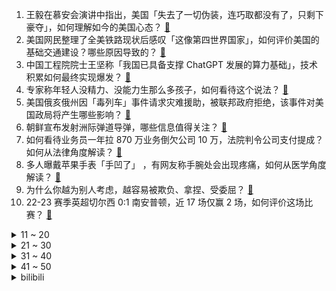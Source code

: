 1. 王毅在慕安会演讲中指出，美国「失去了一切伪装，连巧取都没有了，只剩下豪夺」，如何理解如今的美国心态？ [:link:](https://www.zhihu.com/question/584878428)
2. 美国网民整理了全美铁路现状后感叹「这像第四世界国家」，如何评价美国的基础交通建设？哪些原因导致的？ [:link:](https://www.zhihu.com/question/584844327)
3. 中国工程院院士王坚称「我国已具备支撑 ChatGPT 发展的算力基础」，技术积累如何最终实现爆发？ [:link:](https://www.zhihu.com/question/584877756)
4. 专家称年轻人没精力、没能力生那么多孩子，如何看待这个说法？ [:link:](https://www.zhihu.com/question/584770549)
5. 美国俄亥俄州因「毒列车」事件请求灾难援助，被联邦政府拒绝，该事件对美国政局将产生哪些影响？ [:link:](https://www.zhihu.com/question/584613291)
6. 朝鲜宣布发射洲际弹道导弹，哪些信息值得关注？ [:link:](https://www.zhihu.com/question/584830958)
7. 如何看待业务员一年拉 870 万业务倒欠公司 10 万，法院判令公司支付提成？如何从法律角度解读？ [:link:](https://www.zhihu.com/question/584581473)
8. 多人曝戴苹果手表「手凹了」 ，有网友称手腕处会出现疼痛，如何从医学角度解读？ [:link:](https://www.zhihu.com/question/584851317)
9. 为什么你越为别人考虑，越容易被欺负、拿捏、受委屈？ [:link:](https://www.zhihu.com/question/570155948)
10. 22-23 赛季英超切尔西 0:1 南安普顿，近 17 场仅赢 2 场，如何评价这场比赛？ [:link:](https://www.zhihu.com/question/584915955)
<details>
<summary>11 ~ 20</summary>

11. 植物利用的光大多是可见光，这是巧合还是有什么深层原因？ [:link:](https://www.zhihu.com/question/584763729)
12. 旅行途中，有哪些植物（古树/花）让你印象深刻？ [:link:](https://www.zhihu.com/question/583791564)
13. 可以分享一下你最喜欢的歌词吗？ [:link:](https://www.zhihu.com/question/584838406)
14. 资深码农称 ChatGPT 的编程参考达到理想效果，未来它能否替代程序员？相比程序员它最大局限是什么？ [:link:](https://www.zhihu.com/question/584507335)
15. 为什么过度付出的人更不容易幸福？ [:link:](https://www.zhihu.com/question/561449276)
16. 东莞一特斯拉疑似车辆失控撞向公交，此次事故对当地造成什么影响？ [:link:](https://www.zhihu.com/question/584587994)
17. iPhone 15 加密 USB-C 接口，安卓无法通用，对此你怎么看？ [:link:](https://www.zhihu.com/question/584449780)
18. 剧本杀为啥越来越凉？ [:link:](https://www.zhihu.com/question/459243682)
19. 为什么李培楠夺冠没有被质疑是假赛？而 Spirit 夺冠大家都说是打假赛呢？ [:link:](https://www.zhihu.com/question/584208365)
20. 新冠病毒尚未消失，但疫情的「冬天」快要过去，家里的布洛芬连花清瘟该何去何从？ [:link:](https://www.zhihu.com/question/584805716)
</details>
<details>
<summary>21 ~ 30</summary>

21. 已经确定延毕情况下，导师说自己不适合做科研，建议退学怎么办？ [:link:](https://www.zhihu.com/question/584465453)
22. 自热米饭为什么流行不起来？ [:link:](https://www.zhihu.com/question/23910876)
23. 789 万日本老人还在打零工，如何看待这种现象？养老问题如何解决？ [:link:](https://www.zhihu.com/question/584570107)
24. 《狂飙》里徐江为什么不相信自己儿子就是单纯自己电鱼电死的？ [:link:](https://www.zhihu.com/question/580488824)
25. 2023 年中央一号文件首提预制菜，如何看待预制菜市场前景？目前行业存在哪些问题需要完善？ [:link:](https://www.zhihu.com/question/584280924)
26. 程序员怎么记住众多代码的？ [:link:](https://www.zhihu.com/question/580392430)
27. 荷兰战斗旅并入德军，加快「欧洲军」组建进程，「欧洲军」的建立意味着什么？对全球力量格局将造成哪些影响？ [:link:](https://www.zhihu.com/question/584797243)
28. 在你心中的最好的5款游戏都是什么？ [:link:](https://www.zhihu.com/question/583486075)
29. 中国将发布《全球安全倡议概念文件》，以及政治解决乌克兰危机的中国立场，哪些信息值得关注？ [:link:](https://www.zhihu.com/question/584905257)
30. 为什么独居的人吃得越来越简单了？ [:link:](https://www.zhihu.com/question/558709005)
</details>
<details>
<summary>31 ~ 40</summary>

31. 队报称「梅西不理解巴黎树立姆巴佩为核心，不满意更衣室气氛」，如何看待这则报道？ [:link:](https://www.zhihu.com/question/584367813)
32. 你们为什么会给外卖小哥差评？ [:link:](https://www.zhihu.com/question/49754447)
33. 如何看待 B 站延播三体动画 ？ [:link:](https://www.zhihu.com/question/584363228)
34. 有哪些不知名但是很棒的茶叶？如何购买？ [:link:](https://www.zhihu.com/question/20813315)
35. 雨水节气来了要注意什么吃什么最养生？ [:link:](https://www.zhihu.com/question/372867855)
36. 如何看待专家称简历不能写「爱好旅游」？好的简历该如何写？ [:link:](https://www.zhihu.com/question/583780361)
37. 如何评价张新成、付辛博主演的悬疑剧《光·渊》（原《默读》）？ [:link:](https://www.zhihu.com/question/584770532)
38. 银行理财收益率十年新低，平均收益率2.09%，你还会选择银行理财吗？ [:link:](https://www.zhihu.com/question/584829788)
39. 我想摆摊卖无骨鸡爪，怎样经营？ [:link:](https://www.zhihu.com/question/583688713)
40. 2023 LPL 春季赛 UP 0:2 不敌 WBG，如何评价这场比赛？ [:link:](https://www.zhihu.com/question/584872235)
</details>
<details>
<summary>41 ~ 50</summary>

41. 「嘎子」谢孟伟回应卖 1999 元手机 1880 就能买到，称不同地方价格不同，直播问题应该如何规范？ [:link:](https://www.zhihu.com/question/583738375)
42. 一些不按照斯波索宾和声学中繁杂的连接规则写出来的和弦也不难听，为什么我们还要遵守它呢？ [:link:](https://www.zhihu.com/question/584510595)
43. 在控制领域，理论研究能否解决工程实际问题？ [:link:](https://www.zhihu.com/question/584308336)
44. spring为什么使用三级缓存而不是两级？ [:link:](https://www.zhihu.com/question/445446018)
45. 如何评价2023年美赛C题? [:link:](https://www.zhihu.com/question/584584346)
46. 俄递交「北溪」调查相关决议草案，要求进行独立的国际调查，这项草案是否能通过？哪些信息值得关注？ [:link:](https://www.zhihu.com/question/584792631)
47. 你认为国内「赏花旅行」的天花板是哪里？ [:link:](https://www.zhihu.com/question/583791539)
48. 如何评价《一人之下》番外《锈铁》第26（29）话? [:link:](https://www.zhihu.com/question/584719749)
49. 开头节奏慢的网络小说是如何吸引读者的？ [:link:](https://www.zhihu.com/question/565630954)
50. 如何用 Python 调用 OpenAI API？ [:link:](https://www.zhihu.com/question/575983484)
</details><details>
<summary>bilibili</summary>

1. 《人 类 起 源》 [:link:](//www.bilibili.com/video/BV1824y1p7bK)
2. 它真的太会了！ [:link:](//www.bilibili.com/video/BV15M411H7hh)
3. 特工离婚后果会有多严重？【硬核狠人46】 [:link:](//www.bilibili.com/video/BV1e54y1P76A)
4. 《 天 价 水 果 》第三期 [:link:](//www.bilibili.com/video/BV1M24y1p7DG)
5. ⭐️阳光开朗大_____⭐️ [:link:](//www.bilibili.com/video/BV1Yj411N7gV)
6. 为了不让器官受损，男人选择用水母自杀，成功救活了7个人 [:link:](//www.bilibili.com/video/BV1T84y1p7Yi)
7. 《原神》3.5版本PV：「风花的呼吸」 [:link:](//www.bilibili.com/video/BV1ZM4y1f7FH)
8. 《崩坏3》过场动画——「跨越」 [:link:](//www.bilibili.com/video/BV1784y1p7vM)
9. 柯洁花1600万装修的豪华饭店！但点不到大家推荐的战鹰火腿肠？【还愿挑战ep16-粤江南】 [:link:](//www.bilibili.com/video/BV14A41127S9)
10. 爱如火💞...好像哪里不对劲？⚠️ [:link:](//www.bilibili.com/video/BV1aD4y1w7S2)
<details>
<summary>11 ~ 20</summary>

11. 这种贴纸竟然能是毒品？三句话，颠覆你对毒品的认识 >> [:link:](//www.bilibili.com/video/BV14o4y1i7q9)
12. 喵星人：我所谓，我会出丑！ [:link:](//www.bilibili.com/video/BV1se4y1w7yR)
13. 肯德基：你故意的? [:link:](//www.bilibili.com/video/BV1fY411e7N1)
14. 今天俺家狗结婚！ [:link:](//www.bilibili.com/video/BV1Wx4y1V723)
15. 胡桃单曲《嗷》3.0 [:link:](//www.bilibili.com/video/BV1GT411D72s)
16. 永远别跟一个男大学生较真。 [:link:](//www.bilibili.com/video/BV16M4y1S7Tz)
17. 我似乎找到对抗全球变暖的方法了！ [:link:](//www.bilibili.com/video/BV1tx4y1c7qP)
18. 余谨茜，和我一起回到过去吧 [:link:](//www.bilibili.com/video/BV1io4y1i7k1)
19. 力斩诸神！Oliveira星际2世界冠军的含金量！ [:link:](//www.bilibili.com/video/BV1Jo4y1e7eH)
20. 《崩坏：星穹铁道》彦卿角色PV——「锋寒砺淬」 [:link:](//www.bilibili.com/video/BV12Y411e7jQ)
</details>
<details>
<summary>21 ~ 30</summary>

21. “几十年前的台词，现在听起来依旧讽刺呢” [:link:](//www.bilibili.com/video/BV1QM411n74H)
22. 一个纪录片导演的千里求证和寻衅 [:link:](//www.bilibili.com/video/BV1Sj411T7Dt)
23. 雪王来澳洲真不是来做慈善的！？ [:link:](//www.bilibili.com/video/BV1PT411D7n4)
24. 大家一定会吓疯的，请小哥来唱的话，那个布帘拉开 [:link:](//www.bilibili.com/video/BV1584y1p7tt)
25. 我服了啊 [:link:](//www.bilibili.com/video/BV1Zv4y1s7PH)
26. 【再溜亿遍】挖！挖！挖蛤蜊！哇噻又挖了一个蛤蜊！ [:link:](//www.bilibili.com/video/BV1yM411n7q5)
27. 猫德学院的上班狗 [:link:](//www.bilibili.com/video/BV1Go4y1i7wA)
28. 下班了，去外面买熟食要小心了！万万没想到路边熟食摊有鬼！熟食店门店也有鬼！我有可能从小被坑到大了 [:link:](//www.bilibili.com/video/BV1w24y1W7SW)
29. 血赚！原来乐高法拉利超跑还可以做成一把枪！高达老鸟的乐高初体验【RAY】 [:link:](//www.bilibili.com/video/BV1FR4y1v7Jm)
30. 【我等了五年！就是为了这一天！！】 [:link:](//www.bilibili.com/video/BV1L24y1p7wj)
</details>
<details>
<summary>31 ~ 40</summary>

31. 甜蜜的梦 [:link:](//www.bilibili.com/video/BV1pM4y1S78v)
32. 【JOJOLands 01】我叫JOJO 你也可以叫我Dio！盗宝小队集结完毕！『JOJO的奇妙冒险9』 [:link:](//www.bilibili.com/video/BV1k24y1p7xJ)
33. 我永远相信，我是这个世界上独一无二的小美女 [:link:](//www.bilibili.com/video/BV1xM411n7JW)
34. 真人卡牌 特效大乱斗！ [:link:](//www.bilibili.com/video/BV1TM411A7Ep)
35. 粉丝说看我发挥，我让他夜兰起飞！！！ [:link:](//www.bilibili.com/video/BV19M411n7Ec)
36. 在菜市场开个档口卖鱼赚钱吗？我接手一家二十年的店铺告诉你！ [:link:](//www.bilibili.com/video/BV19R4y1i7A5)
37. “已经开始期待这个没有口罩的夏天了～” [:link:](//www.bilibili.com/video/BV12M411n7p5)
38. 00 后 的 童 年 有 什 么 ？ [:link:](//www.bilibili.com/video/BV1s54y1w7Vg)
39. 增肥救父，新时代好少年！ [:link:](//www.bilibili.com/video/BV1Ae4y1c7R2)
40. 快乐的小舞蹈#加州女孩 比❤ [:link:](//www.bilibili.com/video/BV1B84y1p7Jg)
</details>
<details>
<summary>41 ~ 50</summary>

41. 最难翻译的谐音梗，英文翻译也好笑！ [:link:](//www.bilibili.com/video/BV1iD4y1w71D)
42. 花光预算！开公司6年，我们终于有了独栋工作室！ [:link:](//www.bilibili.com/video/BV1ZM411E7FY)
43. 【鬼谷说】兔形目：喜马拉雅造就的“不合理”生物 [:link:](//www.bilibili.com/video/BV1XM411w7VM)
44. 骑行前往大兴安岭，夜宿路边铁皮房，温度太低充电宝都冻坏了 [:link:](//www.bilibili.com/video/BV1yG4y1P7ey)
45. 应粉丝要求，我又查了查张颂文【飘飘】 [:link:](//www.bilibili.com/video/BV1CM4y1S7NL)
46. ピノキオピー - 匿名M feat. 初音ミク・ARuFa [:link:](//www.bilibili.com/video/BV1WA411U7D2)
47. 挑战全网最土的“公主下午茶”，羞辱了多少爱装腔作势的人 [:link:](//www.bilibili.com/video/BV1Ps4y1a7tM)
48. 我告诉你！莽村的莽是怎么来的！两万字解析国产扫黑剧《狂飙》13~20 [:link:](//www.bilibili.com/video/BV1LT411D7NA)
49. 其实我们都很傻，只是我们比他体面一些罢了 [:link:](//www.bilibili.com/video/BV1je4y1A79r)
50. 《阳光开朗杨玉环》完整版 [:link:](//www.bilibili.com/video/BV18y4y1f7WT)
</details>
<details>
<summary>51 ~ 60</summary>

51. 【甄嬛传】安陵容：社会的烂抹布，全家的顶梁柱 [:link:](//www.bilibili.com/video/BV14T411D7Am)
52. 史上唯一女大帝！杀进皇宫，夺他鸟位！《叶卡捷琳娜》P6（大结局） [:link:](//www.bilibili.com/video/BV1jG4y1N7qW)
53. 惊了！我在国外爆火？！ [:link:](//www.bilibili.com/video/BV1kR4y1i7bF)
54. 流浪大肠计划 [:link:](//www.bilibili.com/video/BV1S8411T7Wj)
55. 专门成立警察抓女人露头发？为什么伊朗坚持保守？ [:link:](//www.bilibili.com/video/BV19D4y1w7yk)
56. 自制地震床，一地震就掉进床内···· [:link:](//www.bilibili.com/video/BV1pA411273w)
57. "只有这样，才知道你比的是厨师比赛" [:link:](//www.bilibili.com/video/BV1kx4y1V78T)
58. 或许这就是年轻人不谈恋爱的原因吧 [:link:](//www.bilibili.com/video/BV11x4y1V75d)
59. 同学们大家好，我是演员李健，我来B站了！ [:link:](//www.bilibili.com/video/BV1854y1P7bV)
60. 逐渐失控！两岁小屁孩，我拿他当儿子，他竟然... [:link:](//www.bilibili.com/video/BV15e4y1c7TS)
</details>
<details>
<summary>61 ~ 70</summary>

61. 120斤的南方人和180斤的北方人互换饮食是什么体验 [:link:](//www.bilibili.com/video/BV1jA411U7NZ)
62. 莫名其妙。【原神流浪者生日邮件】 [:link:](//www.bilibili.com/video/BV1Me4y1A7AX)
63. 听说，未来的太空电梯长这样！ [:link:](//www.bilibili.com/video/BV1DA411m7L5)
64. 是真的，少年策马奔腾去上学 [:link:](//www.bilibili.com/video/BV1Ax4y157uT)
65. 到底什么是专家？“诸君，且听龙吟” [:link:](//www.bilibili.com/video/BV1d24y1W7CD)
66. 用狂飙打开【当代年轻人现状】 [:link:](//www.bilibili.com/video/BV1JM411A7Tn)
67. 《老 弟 回 魂 夜》 [:link:](//www.bilibili.com/video/BV1TM411A7qC)
68. 沉船的旁边正有千船驶过，病树的前头却也是万木争春 [:link:](//www.bilibili.com/video/BV1xx4y157i6)
69. 老舍同名小说改编，导演拍完后竟被逼到自杀？老电影也太敢拍了！ [:link:](//www.bilibili.com/video/BV1fg4y1H7rv)
70. 失去代理拿下冠军，中国星际的世界首冠有多燃？【短评】 [:link:](//www.bilibili.com/video/BV1F14y1F7Dn)
</details>
<details>
<summary>71 ~ 80</summary>

71. 直的线和弯的线 [:link:](//www.bilibili.com/video/BV14A411U7mj)
72. 建议查查他俩，不像演的！ [:link:](//www.bilibili.com/video/BV1iT411S7qT)
73. 【时代少年团】时代少年团的拍摄日常 [:link:](//www.bilibili.com/video/BV1Ng4y1p7gq)
74. 被一盘大肠暴击两次 [:link:](//www.bilibili.com/video/BV1pG4y1P7uX)
75. 恐怖片治愈美学，致郁一个是一个！ [:link:](//www.bilibili.com/video/BV1gb411R7Ge)
76. 【有声剧】爱潜水的乌贼《诡秘之主》全集 | 8082演播 [:link:](//www.bilibili.com/video/BV1yM4y1S73Y)
77. 这...这是我能看的吗？ [:link:](//www.bilibili.com/video/BV1BM411P7pF)
78. 用《狂飙》的方式打开熊出没！ [:link:](//www.bilibili.com/video/BV1PA411z7jd)
79. 4.99元一个大肘子，你敢吃吗？现在的团购价格便宜疯了！！！ [:link:](//www.bilibili.com/video/BV1Ms4y1Y7aT)
80. 没见过世面 [:link:](//www.bilibili.com/video/BV1dy4y1f7U2)
</details>
<details>
<summary>81 ~ 90</summary>

81. 他们的世界本来没有光，但他们本身在发光！ [:link:](//www.bilibili.com/video/BV1mx4y1V79q)
82. 别人在家秀恩爱，你俩在家打快板 [:link:](//www.bilibili.com/video/BV1tG4y1K7r4)
83. 冰霜巨口 我的世界永恒的MC生存 二周目EP18 [:link:](//www.bilibili.com/video/BV1mb411R7QX)
84. 低价出大量闲置手机，先到先得！ [:link:](//www.bilibili.com/video/BV1VM411A7Dp)
85. 美国街头惊现女丧尸，世界末日终于要来了吗？ [:link:](//www.bilibili.com/video/BV1ZD4y1P7Q5)
86. 教大家如何捕捉一只柱柱猫 [:link:](//www.bilibili.com/video/BV1Hx4y1c7SL)
87. 真的有人吃这玩意吗？！ [:link:](//www.bilibili.com/video/BV11e4y1F7zG)
88. 我觉得我没有感动中国，但是我觉得中国感动了我——潘维廉 [:link:](//www.bilibili.com/video/BV1VY411v7BR)
89. 毕业一年之后   曾经想冲破天际的我们沉进了河底 [:link:](//www.bilibili.com/video/BV1oG4y1P7oD)
90. 我没想到你们居然不会买菜，菜市场到处都是坑 [:link:](//www.bilibili.com/video/BV1H84y1p73c)
</details>
<details>
<summary>91 ~ 100</summary>

91. ✨阳 光 开 朗 大 傻（）✨ [:link:](//www.bilibili.com/video/BV1my4y1f7fi)
92. 358的精品海参摆盘竟然像儿童套餐一样——北京丰泽园 [:link:](//www.bilibili.com/video/BV19M411n7YU)
93. 玻璃杯中的小阶梯，这样的风格你们喜欢吗，给它取个名字吧 [:link:](//www.bilibili.com/video/BV1gj411N73i)
94. 三打白骨精也许是悟空最难过的一次吧 [:link:](//www.bilibili.com/video/BV1He4y1N7F6)
95. 脱缰凯唱的怎么样家人们. [:link:](//www.bilibili.com/video/BV1ky4y1f7fm)
96. 这是不是过年时候的你？ [:link:](//www.bilibili.com/video/BV17j411N7gL)
97. 深度|| 曹髦闹市政变之谜，天子之血对司马氏的终极诅咒 [:link:](//www.bilibili.com/video/BV1gb411R7Ja)
98. 豆瓣9.8分，国剧之王！34万字解说全剧《大明王朝1566》！科普历史详析权谋大合集！ [:link:](//www.bilibili.com/video/BV1Ue4y1w7bk)
99. 哈喽哈喽！B站的同学们，我来啦！~ [:link:](//www.bilibili.com/video/BV1Vv4y1x78x)
100. 我妈总有一些特殊技能 [:link:](//www.bilibili.com/video/BV1xx4y1c7Pg)
</details></details>